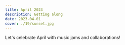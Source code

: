 ```yaml
---
title: April 2023
description: Getting along
date: 2023-04-01
cover: ./19/sunset.jpg
---
```


Let's celebrate April with music jams and collaborations!